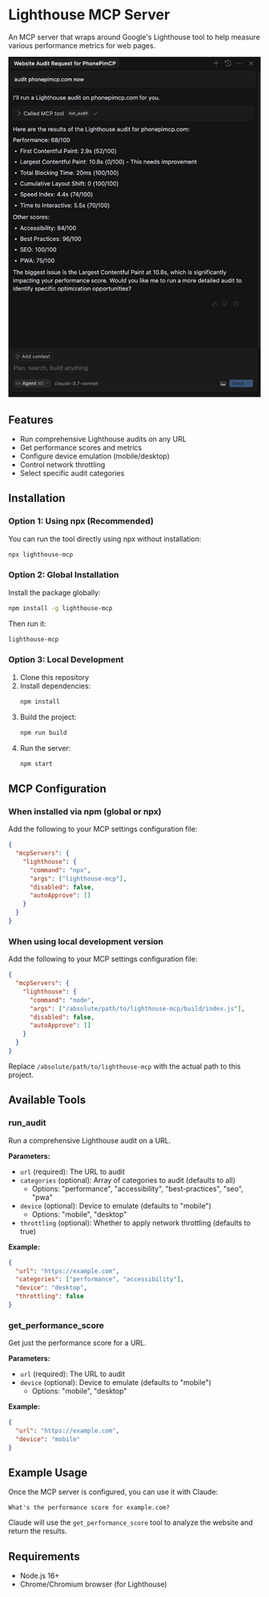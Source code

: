 # Lighthouse MCP Server

An MCP server that wraps around Google's Lighthouse tool to help measure various performance metrics for web pages.

![Lighthouse MCP Server Screenshot](screenshot.png)

## Features

- Run comprehensive Lighthouse audits on any URL
- Get performance scores and metrics
- Configure device emulation (mobile/desktop)
- Control network throttling
- Select specific audit categories

## Installation

### Option 1: Using npx (Recommended)

You can run the tool directly using npx without installation:

```bash
npx lighthouse-mcp
```

### Option 2: Global Installation

Install the package globally:

```bash
npm install -g lighthouse-mcp
```

Then run it:

```bash
lighthouse-mcp
```

### Option 3: Local Development

1. Clone this repository
2. Install dependencies:
   ```bash
   npm install
   ```
3. Build the project:
   ```bash
   npm run build
   ```
4. Run the server:
   ```bash
   npm start
   ```

## MCP Configuration

### When installed via npm (global or npx)

Add the following to your MCP settings configuration file:

```json
{
  "mcpServers": {
    "lighthouse": {
      "command": "npx",
      "args": ["lighthouse-mcp"],
      "disabled": false,
      "autoApprove": []
    }
  }
}
```

### When using local development version

Add the following to your MCP settings configuration file:

```json
{
  "mcpServers": {
    "lighthouse": {
      "command": "node",
      "args": ["/absolute/path/to/lighthouse-mcp/build/index.js"],
      "disabled": false,
      "autoApprove": []
    }
  }
}
```

Replace `/absolute/path/to/lighthouse-mcp` with the actual path to this project.

## Available Tools

### run_audit

Run a comprehensive Lighthouse audit on a URL.

**Parameters:**
- `url` (required): The URL to audit
- `categories` (optional): Array of categories to audit (defaults to all)
  - Options: "performance", "accessibility", "best-practices", "seo", "pwa"
- `device` (optional): Device to emulate (defaults to "mobile")
  - Options: "mobile", "desktop"
- `throttling` (optional): Whether to apply network throttling (defaults to true)

**Example:**
```json
{
  "url": "https://example.com",
  "categories": ["performance", "accessibility"],
  "device": "desktop",
  "throttling": false
}
```

### get_performance_score

Get just the performance score for a URL.

**Parameters:**
- `url` (required): The URL to audit
- `device` (optional): Device to emulate (defaults to "mobile")
  - Options: "mobile", "desktop"

**Example:**
```json
{
  "url": "https://example.com",
  "device": "mobile"
}
```

## Example Usage

Once the MCP server is configured, you can use it with Claude:

```
What's the performance score for example.com?
```

Claude will use the `get_performance_score` tool to analyze the website and return the results.

## Requirements

- Node.js 16+
- Chrome/Chromium browser (for Lighthouse)
